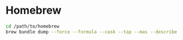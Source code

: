 # Homebrew

```sh
cd /path/to/homebrew
brew bundle dump --force --formula --cask --tap --mas --describe
```
